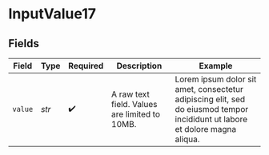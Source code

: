 # InputValue17


## Fields

| Field                                                                                                                       | Type                                                                                                                        | Required                                                                                                                    | Description                                                                                                                 | Example                                                                                                                     |
| --------------------------------------------------------------------------------------------------------------------------- | --------------------------------------------------------------------------------------------------------------------------- | --------------------------------------------------------------------------------------------------------------------------- | --------------------------------------------------------------------------------------------------------------------------- | --------------------------------------------------------------------------------------------------------------------------- |
| `value`                                                                                                                     | *str*                                                                                                                       | :heavy_check_mark:                                                                                                          | A raw text field. Values are limited to 10MB.                                                                               | Lorem ipsum dolor sit amet, consectetur adipiscing elit, sed do eiusmod tempor incididunt ut labore et dolore magna aliqua. |